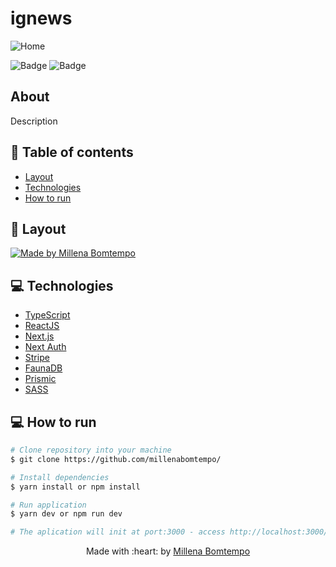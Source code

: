 # ignews
![Home](https://user-images.githubusercontent.com/47898033/179366656-0203f8b5-0d9b-4387-ab91-225675f6a614.png)

![Badge](https://img.shields.io/badge/since-2022-blue?style=flat-square)
![Badge](https://img.shields.io/badge/status-finalizado-green?style=flat-square)

## About
Description

## :pushpin: Table of contents

- [Layout](#art-layout)
- [Technologies](#computer-technologies)
- [How to run](#construction_worker-how-to-run)

## :art: Layout

<a href="https://www.figma.com/file/rwhy6UT16XwOdIhzGGg56M/ig.news-(Copy)?node-id=1%3A2">
  <img alt="Made by Millena Bomtempo" src="https://img.shields.io/badge/layout-figma-green?style=flat-square">
</a>

## :computer: Technologies
- [TypeScript](https://www.typescriptlang.org/)
- [ReactJS](https://pt-br.reactjs.org/)
- [Next.js](https://nextjs.org/)
- [Next Auth](https://next-auth.js.org/)
- [Stripe](https://stripe.com/br)
- [FaunaDB](https://fauna.com/)
- [Prismic](https://prismic.io/)
- [SASS](https://sass-lang.com/)

## :computer: How to run

```bash
# Clone repository into your machine
$ git clone https://github.com/millenabomtempo/

# Install dependencies
$ yarn install or npm install

# Run application
$ yarn dev or npm run dev

# The aplication will init at port:3000 - access http://localhost:3000/
```

<p align="center"> Made with :heart: by <a href="https://github.com/millenabomtempo">Millena Bomtempo</a></p>
